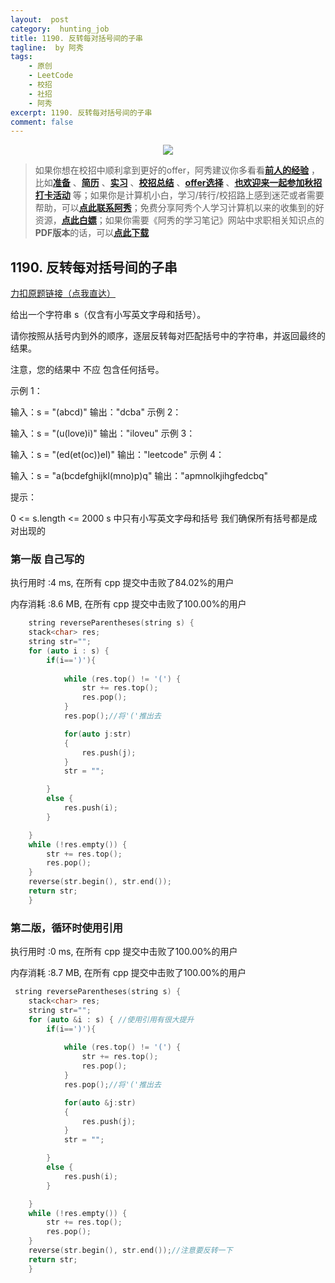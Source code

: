 ```yaml
---
layout:  post
category:  hunting_job
title: 1190. 反转每对括号间的子串
tagline:  by 阿秀
tags:
    - 原创
    - LeetCode
    - 校招
    - 社招
    - 阿秀
excerpt: 1190. 反转每对括号间的子串
comment: false
---
```




<div align="center">
  <a href="/notes/05-xiustar/01-xiustar_reading_guide/01-introduce.html#阿秀组建了一个校招学习圈子">
      <img src="https://axiu-image-bed.oss-cn-shanghai.aliyuncs.com/img/202206190108471.png">
  </a></div>



> 如果你想在校招中顺利拿到更好的offer，阿秀建议你多看看<font style="font-weight:bold; color:#4169E1;text-decoration:underline;">[前人的经验](/notes/05-xiustar/01-xiustar_reading_guide/01-introduce.md)</font> ，比如<font style="font-weight:bold; color:#4169E1;text-decoration:underline;">[准备](/notes/05-xiustar/02-campus_prepare/02-01-校招重要时间点科普.md)</font> 、<font style="font-weight:bold; color:#4169E1;text-decoration:underline;">[简历](/notes/05-xiustar/03-resume/01-00-简历开篇词.md)</font> 、<font style="font-weight:bold; color:#4169E1;text-decoration:underline;">[实习](/notes/05-xiustar/04-school_practice/20220320-从公司角度来看，为什么要招实习生.md)</font> 、<font style="font-weight:bold; color:#4169E1;text-decoration:underline;">[校招总结](/notes/05-xiustar/05-campus_recruitment/2020-12-16-双非渣硕的秋招之路总结（已拿抖音研发岗SP）.md)</font> 、<font style="font-weight:bold; color:#4169E1;text-decoration:underline;">[offer选择](/notes/05-xiustar/06-offer/01-offer_choose.md)</font> 、<font style="font-weight:bold; color:#4169E1;text-decoration:underline;">[也欢迎来一起参加秋招打卡活动](/notes/05-xiustar/01-xiustar_reading_guide/01-introduce.html#阿秀组建了一个校招学习圈子)</font> 等；如果你是计算机小白，学习/转行/校招路上感到迷茫或者需要帮助，可以<font style="font-weight:bold; color:#4169E1;text-decoration:underline;">[点此联系阿秀](/notes/08-other/02-question.md#_4、阿秀-如何才能联系到你)</font>；免费分享阿秀个人学习计算机以来的收集到的好资源，<font style="font-weight:bold; color:#4169E1;text-decoration:underline;">[点此白嫖](/notes/07-resources/01-free/01-introduce.md)</font>；如果你需要《阿秀的学习笔记》网站中求职相关知识点的**PDF版本**的话，可以<font style="font-weight:bold; color:#4169E1;text-decoration:underline;">[点此下载](/notes/08-other/02-question.md#_5、如何下载阿秀的学习笔记内容pdf版本)</font> 





## 1190. 反转每对括号间的子串

[力扣原题链接（点我直达）](https://leetcode-cn.com/problems/reverse-substrings-between-each-pair-of-parentheses/)

给出一个字符串 s（仅含有小写英文字母和括号）。

请你按照从括号内到外的顺序，逐层反转每对匹配括号中的字符串，并返回最终的结果。

注意，您的结果中 不应 包含任何括号。

 

示例 1：

输入：s = "(abcd)"
输出："dcba"
示例 2：

输入：s = "(u(love)i)"
输出："iloveu"
示例 3：

输入：s = "(ed(et(oc))el)"
输出："leetcode"
示例 4：

输入：s = "a(bcdefghijkl(mno)p)q"
输出："apmnolkjihgfedcbq"


提示：

0 <= s.length <= 2000
s 中只有小写英文字母和括号
我们确保所有括号都是成对出现的



### 第一版 自己写的

执行用时 :4 ms, 在所有 cpp 提交中击败了84.02%的用户

内存消耗 :8.6 MB, 在所有 cpp 提交中击败了100.00%的用户



```c++
    string reverseParentheses(string s) {
    stack<char> res;
	string str="";
	for (auto i : s) {
		if(i==')'){
		
			while (res.top() != '(') {
				str += res.top();
				res.pop();
			}
			res.pop();//将'('推出去

			for(auto j:str)
			{
				res.push(j);
			}
			str = "";

		}
		else {
			res.push(i);
		}

	}
	while (!res.empty()) {
		str += res.top();
		res.pop();
	}
	reverse(str.begin(), str.end());
	return str;   
    }
```





### 第二版，循环时使用引用

执行用时 :0 ms, 在所有 cpp 提交中击败了100.00%的用户

内存消耗 :8.7 MB, 在所有 cpp 提交中击败了100.00%的用户



```c++
 string reverseParentheses(string s) {
    stack<char> res;
	string str="";
	for (auto &i : s) { //使用引用有很大提升
		if(i==')'){
		
			while (res.top() != '(') {
				str += res.top();
				res.pop();
			}
			res.pop();//将'('推出去

			for(auto &j:str)
			{
				res.push(j);
			}
			str = "";

		}
		else {
			res.push(i);
		}

	}
	while (!res.empty()) {
		str += res.top();
		res.pop();
	}
	reverse(str.begin(), str.end());//注意要反转一下
	return str;   
    }
```



<p id="删除字符串中的所有相邻重复项"></p>



